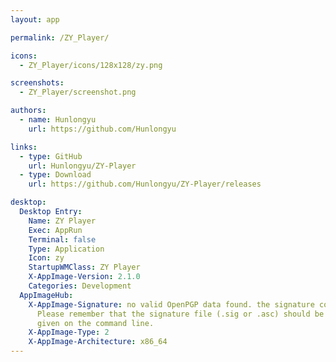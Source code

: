 ```yaml
---
layout: app

permalink: /ZY_Player/

icons:
  - ZY_Player/icons/128x128/zy.png

screenshots:
  - ZY_Player/screenshot.png

authors:
  - name: Hunlongyu
    url: https://github.com/Hunlongyu

links:
  - type: GitHub
    url: Hunlongyu/ZY-Player
  - type: Download
    url: https://github.com/Hunlongyu/ZY-Player/releases

desktop:
  Desktop Entry:
    Name: ZY Player
    Exec: AppRun
    Terminal: false
    Type: Application
    Icon: zy
    StartupWMClass: ZY Player
    X-AppImage-Version: 2.1.0
    Categories: Development
  AppImageHub:
    X-AppImage-Signature: no valid OpenPGP data found. the signature could not be verified.
      Please remember that the signature file (.sig or .asc) should be the first file
      given on the command line.
    X-AppImage-Type: 2
    X-AppImage-Architecture: x86_64
---
```

